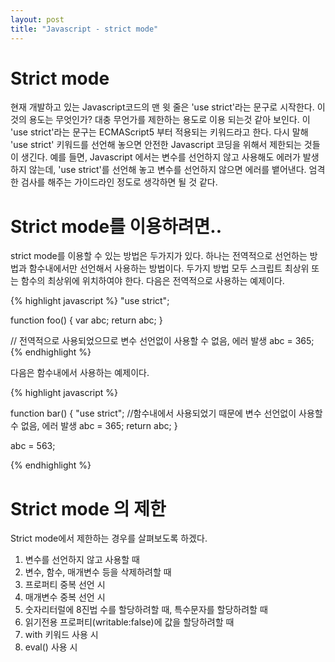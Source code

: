 ```yaml
---
layout: post
title: "Javascript - strict mode"
---
```


# Strict mode

현재 개발하고 있는 Javascript코드의 맨 윗 줄은 'use strict'라는 문구로 시작한다. 이것의 용도는 무엇인가? 대충 무언가를 제한하는 용도로 이용 되는것 같아 보인다. 이 'use strict'라는 문구는 ECMAScript5 부터 적용되는 키워드라고 한다. 다시 말해 'use strict' 키워드를 선언해 놓으면 안전한 Javascript 코딩을 위해서 제한되는 것들이 생긴다. 예를 들면, Javascript 에서는 변수를 선언하지 않고 사용해도 에러가 발생하지 않는데, 'use strict'를 선언해 놓고 변수를 선언하지 않으면 에러를 뱉어낸다. 엄격한 검사를 해주는 가이드라인 정도로 생각하면 될 것 같다.

# Strict mode를 이용하려면..
strict mode를 이용할 수 있는 방법은 두가지가 있다. 하나는 전역적으로 선언하는 방법과 함수내에서만 선언해서 사용하는 방법이다. 두가지 방법 모두 스크립트 최상위 또는 함수의 최상위에 위치하여야 한다. 다음은 전역적으로 사용하는 예제이다.

{% highlight javascript %}
"use strict";

function foo() {
	var abc;
    return abc;
}

// 전역적으로 사용되었으므로 변수 선언없이 사용할 수 없음, 에러 발생
abc = 365;
{% endhighlight %}

다음은 함수내에서 사용하는 예제이다.

{% highlight javascript %}

function bar() {
	"use strict";
    //함수내에서 사용되었기 때문에 변수 선언없이 사용할 수 없음, 에러 발생
    abc = 365;
    return abc;
}

abc = 563;

{% endhighlight %}


# Strict mode 의 제한
Strict mode에서 제한하는 경우를 살펴보도록 하겠다.

1. 변수를 선언하지 않고 사용할 때
2. 변수, 함수, 매개변수 등을 삭제하려할 때
3. 프로퍼티 중복 선언 시
4. 매개변수 중복 선언 시
5. 숫자리터럴에 8진법 수를 할당하려할 때, 특수문자를 할당하려할 때
6. 읽기전용 프로퍼티(writable:false)에 값을 할당하려할 때
7. with 키워드 사용 시
8. eval() 사용 시

